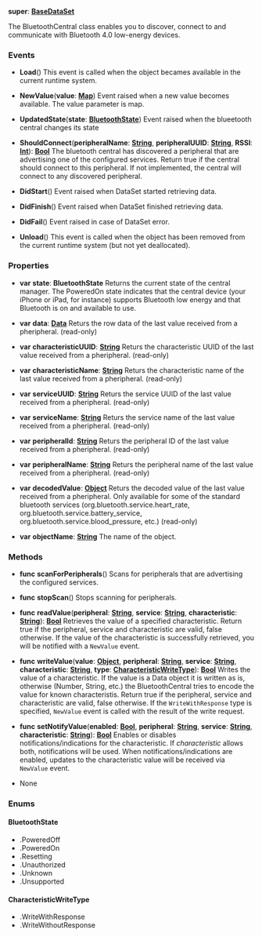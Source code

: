 **super**: **[BaseDataSet](BaseDataSet.md)**

The BluetoothCentral class enables you to discover, connect to and communicate with Bluetooth 4.0 low-energy devices.

### Events

* **Load**()
This event is called when the object becames available in the current runtime system.

* **NewValue**(**value**: **[Map](../gravity/map.md)**)
Event raised when a new value becomes available. The value parameter is map.

* **UpdatedState**(**state**: **<a href="#_enum_BluetoothState">BluetoothState</a>**)
Event raised when the blueetooth central changes its state

* **ShouldConnect**(**peripheralName**: **[String](../gravity/string.md)**, **peripheralUUID**: **[String](../gravity/string.md)**, **RSSI**: **[Int](../gravity/int.md)**): <strong>[Bool](../gravity/bool.md)</strong> 
The bluetooth central has discovered a peripheral that are advertising one of the configured services. Return true if the central should connect to this peripheral. If not implemented, the central will connect to any discovered peripheral.

* **DidStart**()
Event raised when DataSet started retrieving data.

* **DidFinish**()
Event raised when DataSet finished retrieving data.

* **DidFail**()
Event raised in case of DataSet error.

* **Unload**()
This event is called when the object has been removed from the current runtime system (but not yet deallocated).



### Properties

* **var** **state**: **BluetoothState**
Returns the current state of the central manager. The PoweredOn state indicates that the central device (your iPhone or iPad, for instance) supports Bluetooth low energy and that Bluetooth is on and available to use.

* **var** **data**: **[Data](Data.md)**
Returs the row data of the last value received from a pheripheral. \(read-only\)

* **var** **characteristicUUID**: **[String](../gravity/string.md)**
Returs the characteristic UUID of the last value received from a pheripheral. \(read-only\)

* **var** **characteristicName**: **[String](../gravity/string.md)**
Returs the characteristic name of the last value received from a pheripheral. \(read-only\)

* **var** **serviceUUID**: **[String](../gravity/string.md)**
Returs the service UUID of the last value received from a pheripheral. \(read-only\)

* **var** **serviceName**: **[String](../gravity/string.md)**
Returs the service name of the last value received from a pheripheral. \(read-only\)

* **var** **peripheralId**: **[String](../gravity/string.md)**
Returs the peripheral ID of the last value received from a pheripheral. \(read-only\)

* **var** **peripheralName**: **[String](../gravity/string.md)**
Returs the peripheral name of the last value received from a pheripheral. \(read-only\)

* **var** **decodedValue**: **[Object](../gravity/object.md)**
Returs the decoded value of the last value received from a pheripheral. Only available for some of the standard bluetooth services (org.bluetooth.service.heart_rate, org.bluetooth.service.battery_service, org.bluetooth.service.blood_pressure, etc.) \(read-only\)

* **var** **objectName**: **[String](../gravity/string.md)**
The name of the object.



### Methods

* **func** **scanForPeripherals**()
Scans for peripherals that are advertising the configured services.

* **func** **stopScan**()
Stops scanning for peripherals.

* **func** **readValue**(**peripheral**: **[String](../gravity/string.md)**, **service**: **[String](../gravity/string.md)**, **characteristic**: **[String](../gravity/string.md)**): <strong>[Bool](../gravity/bool.md)</strong> 
Retrieves the value of a specified characteristic. Return true if the peripheral, service and characteristic are valid, false otherwise. If the value of the characteristic is successfully retrieved, you will be notified with a <code>NewValue</code> event.

* **func** **writeValue**(**value**: **[Object](../gravity/object.md)**, **peripheral**: **[String](../gravity/string.md)**, **service**: **[String](../gravity/string.md)**, **characteristic**: **[String](../gravity/string.md)**, **type**: **<a href="#_enum_CharacteristicWriteType">CharacteristicWriteType</a>**): <strong>[Bool](../gravity/bool.md)</strong> 
Writes the value of a characteristic. If the value is a Data object it is written as is, otherwise (Number, String, etc.) the BluetoothCentral tries to encode the value for known characteristis. Return true if the peripheral, service and characteristic are valid, false otherwise. If the <code>WriteWithResponse</code> type is specified, <code>NewValue</code> event is called with the result of the write request.

* **func** **setNotifyValue**(**enabled**: **[Bool](../gravity/bool.md)**, **peripheral**: **[String](../gravity/string.md)**, **service**: **[String](../gravity/string.md)**, **characteristic**: **[String](../gravity/string.md)**): <strong>[Bool](../gravity/bool.md)</strong> 
Enables or disables notifications/indications for the characteristic. If <i>characteristic</i> allows both, notifications will be used. When notifications/indications are enabled, updates to the characteristic value will be received via <code>NewValue</code> event.



* None

### Enums

<div id="_enum_BluetoothState"></div>

#### BluetoothState
 * .PoweredOff
 * .PoweredOn
 * .Resetting
 * .Unauthorized
 * .Unknown
 * .Unsupported

<div id="_enum_CharacteristicWriteType"></div>

#### CharacteristicWriteType
 * .WriteWithResponse
 * .WriteWithoutResponse



